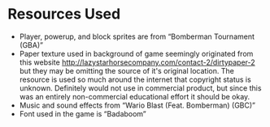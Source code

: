Resources Used
==============

 * Player, powerup, and block sprites are from “Bomberman Tournament (GBA)”
 * Paper texture used in background of game seemingly originated from this website http://lazystarhorsecompany.com/contact-2/dirtypaper-2 but they may be omitting the source of it's original location. The resource is used so much around the internet that copyright status is unknown. Definitely would not use in commercial product, but since this was an entirely non-commercial educational effort it should be okay.
 * Music and sound effects from “Wario Blast (Feat. Bomberman) (GBC)”
 * Font used in the game is “Badaboom”
